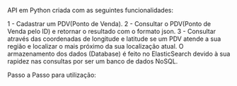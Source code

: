 API em Python criada com as seguintes funcionalidades:

1 - Cadastrar um PDV(Ponto de Venda).
2 - Consultar o PDV(Ponto de Venda pelo ID) e retornar o resultado com o formato json.
3 - Consultar através das coordenadas de longitude e latitude se um PDV atende a sua região e localizar o mais próximo da sua localização atual.
O armazenamento dos dados (Database) é feito no ElasticSearch devido à sua rapidez nas consultas por ser um banco de dados NoSQL.

Passo a Passo para utilização:

